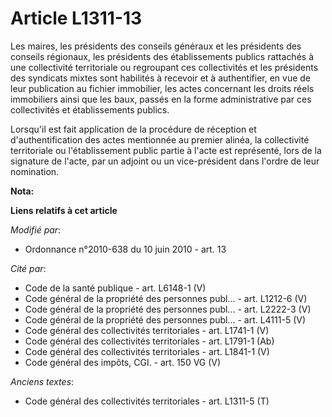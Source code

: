 # Article L1311-13

Les maires, les présidents des conseils généraux et les présidents des conseils régionaux, les présidents des établissements
publics rattachés à une collectivité territoriale ou regroupant ces collectivités et les présidents des syndicats mixtes sont
habilités à recevoir et à authentifier, en vue de leur publication   au fichier immobilier, les actes concernant les droits
réels immobiliers ainsi que les baux, passés en la forme administrative par ces collectivités et établissements publics. 

Lorsqu'il est fait application de la procédure de réception et d'authentification des actes mentionnée au premier alinéa, la
collectivité territoriale ou l'établissement public partie à l'acte est représenté, lors de la signature de l'acte, par un
adjoint ou un vice-président dans l'ordre de leur nomination.

**Nota:**



**Liens relatifs à cet article**

_Modifié par_:

  - Ordonnance n°2010-638 du 10 juin 2010 - art. 13

_Cité par_:

  - Code de la santé publique - art. L6148-1 (V)
  - Code général de la propriété des personnes publ... - art. L1212-6 (V)
  - Code général de la propriété des personnes publ... - art. L2222-3 (V)
  - Code général de la propriété des personnes publ... - art. L4111-5 (V)
  - Code général des collectivités territoriales - art. L1741-1 (V)
  - Code général des collectivités territoriales - art. L1791-1 (Ab)
  - Code général des collectivités territoriales - art. L1841-1 (V)
  - Code général des impôts, CGI. - art. 150 VG (V)

_Anciens textes_:

  - Code général des collectivités territoriales - art. L1311-5 (T)
